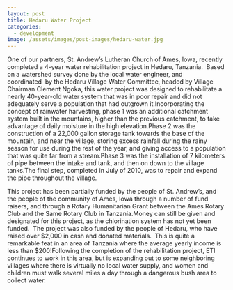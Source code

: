 ```yaml
---
layout: post
title: Hedaru Water Project
categories:
  - development
image: /assets/images/post-images/hedaru-water.jpg
---
```


One of our partners, St. Andrew’s Lutheran Church of Ames, Iowa, recently completed a 4-year water rehabilitation project in Hedaru, Tanzania.  Based on a watershed survey done by the local water engineer, and coordinated  by the Hedaru Village Water Committee, headed by Village Chairman Clement Ngoka, this water project was designed to rehabilitate a nearly 40-year-old water system that was in poor repair and did not adequately serve a population that had outgrown it.Incorporating the concept of rainwater harvesting, phase 1 was an additional catchment system built in the mountains, higher than the previous catchment, to take advantage of daily moisture in the high elevation.Phase 2 was the construction of a 22,000 gallon storage tank towards the base of the mountain, and near the village, storing excess rainfall during the rainy season for use during the rest of the year, and giving access to a population that was quite far from a stream.Phase 3 was the installation of 7 kilometers of pipe between the intake and tank, and then on down to the village tanks.The final step, completed in July of 2010, was to repair and expand the pipe throughout the village.

This project has been partially funded by the people of St. Andrew’s, and the people of the community of Ames, Iowa through a number of fund raisers, and through a Rotary Humanitarian Grant between the Ames Rotary Club and the Same Rotary Club in Tanzania.Money can still be given and designated for this project, as the chlorination system has not yet been funded.  The project was also funded by the people of Hedaru, who have raised over $2,000 in cash and donated materials.  This is quite a remarkable feat in an area of Tanzania where the average yearly income is less than $200!Following the completion of the rehabilitation project, ETI continues to work in this area, but is expanding out to some neighboring villages where there is virtually no local water supply, and women and children must walk several miles a day through a dangerous bush area to collect water.